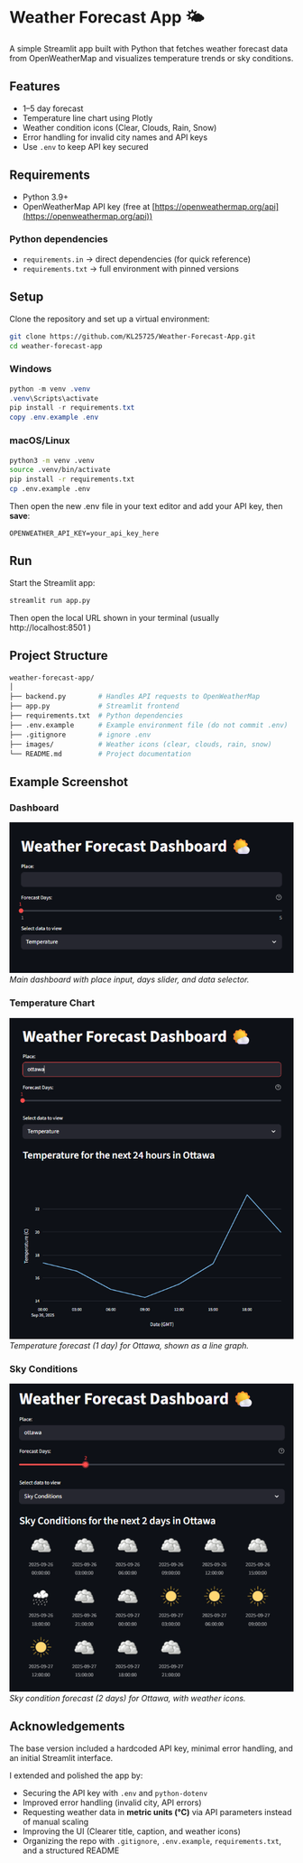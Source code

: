 # Weather Forecast App 🌤️

A simple Streamlit app built with Python that fetches weather forecast data from OpenWeatherMap and visualizes temperature trends or sky conditions.

## Features
- 1–5 day forecast
- Temperature line chart using Plotly
- Weather condition icons (Clear, Clouds, Rain, Snow)
- Error handling for invalid city names and API keys
- Use `.env` to keep API key secured

## Requirements
- Python 3.9+
- OpenWeatherMap API key (free at [https://openweathermap.org/api](https://openweathermap.org/api))

### Python dependencies
- `requirements.in` → direct dependencies (for quick reference)
- `requirements.txt` → full environment with pinned versions

## Setup
Clone the repository and set up a virtual environment:
```bash
git clone https://github.com/KL25725/Weather-Forecast-App.git
cd weather-forecast-app
```

### Windows
```powershell
python -m venv .venv
.venv\Scripts\activate
pip install -r requirements.txt
copy .env.example .env
```

### macOS/Linux
```bash
python3 -m venv .venv
source .venv/bin/activate
pip install -r requirements.txt
cp .env.example .env
```

Then open the new .env file in your text editor and add your API key, then **save**:
```env
OPENWEATHER_API_KEY=your_api_key_here
```

## Run
Start the Streamlit app:
```bash
streamlit run app.py
```
Then open the local URL shown in your terminal (usually http://localhost:8501
)
## Project Structure
```graphql
weather-forecast-app/
│
├── backend.py        # Handles API requests to OpenWeatherMap
├── app.py            # Streamlit frontend
├── requirements.txt  # Python dependencies
├── .env.example      # Example environment file (do not commit .env)
├── .gitignore        # ignore .env
├── images/           # Weather icons (clear, clouds, rain, snow)
└── README.md         # Project documentation
```
## Example Screenshot

### Dashboard
![Dashboard](images/demo.png)
*Main dashboard with place input, days slider, and data selector.*

### Temperature Chart
![Temperature Chart](images/temp_chart.png)
*Temperature forecast (1 day) for Ottawa, shown as a line graph.*
### Sky Conditions
![Sky Conditions](images/sky_conditions.png)
*Sky condition forecast (2 days) for Ottawa, with weather icons.*

## Acknowledgements
The base version included a hardcoded API key, minimal error handling, and an initial Streamlit interface.  

I extended and polished the app by:
- Securing the API key with `.env` and `python-dotenv`
- Improved error handling (invalid city, API errors)
- Requesting weather data in **metric units (°C)** via API parameters instead of manual scaling
- Improving the UI (Clearer title, caption, and weather icons)
- Organizing the repo with `.gitignore`, `.env.example`, `requirements.txt`, and a structured README

